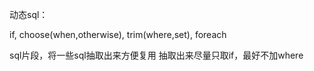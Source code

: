 动态sql：

if,
choose(when,otherwise),
trim(where,set),
foreach

sql片段，将一些sql抽取出来方便复用
抽取出来尽量只取if，最好不加where
